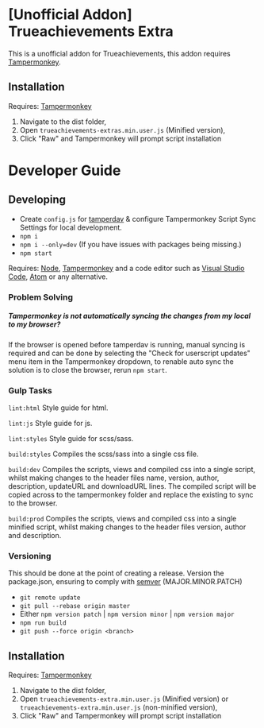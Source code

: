 # [Unofficial Addon] Trueachievements Extra 
This is a unofficial addon for Trueachievements, this addon requires [Tampermonkey](https://www.tampermonkey.net/). 

## Installation
Requires: [Tampermonkey](http://tampermonkey.net/)

1. Navigate to the dist folder,
2. Open `trueachievements-extras.min.user.js` (Minified version),
3. Click "Raw" and Tampermonkey will prompt script installation


# Developer Guide
## Developing
- Create `config.js` for [tamperdav](https://github.com/Tampermonkey/tamperdav#config-file-example) & configure Tampermonkey Script Sync Settings for local development.
- `npm i`
- `npm i --only=dev` (If you have issues with packages being missing.)
- `npm start`

Requires: [Node](https://nodejs.org/en/), [Tampermonkey](http://tampermonkey.net/) and a code editor such as [Visual Studio Code](https://code.visualstudio.com/), [Atom](https://atom.io/) or any alternative.

### Problem Solving
##### Tampermonkey is not automatically syncing the changes from my local to my browser?
If the browser is opened before tamperdav is running, manual syncing is required and can be done by selecting the "Check for userscript updates" menu item in the Tampermonkey dropdown, to renable auto sync the solution is to close the browser, rerun `npm start`.

### Gulp Tasks
`lint:html`
Style guide for html.

`lint:js`
Style guide for js.

`lint:styles`
Style guide for scss/sass.

`build:styles`
Compiles the scss/sass into a single css file.

`build:dev`
Compiles the scripts, views and compiled css into a single script, whilst making changes to the header files name, version, author, description, updateURL and downloadURL lines. The compiled script will be copied across to the tampermonkey folder and replace the existing to sync to the browser.

`build:prod`
Compiles the scripts, views and compiled css into a single minified script, whilst making changes to the header files version, author and description.

### Versioning

This should be done at the point of creating a release. Version the package.json, ensuring to comply with [semver](http://semver.org/) (MAJOR.MINOR.PATCH)

- `git remote update`
- `git pull --rebase origin master`
- Either `npm version patch` | `npm version minor` | `npm version major`
- `npm run build`
- `git push --force origin <branch>`

## Installation
Requires: [Tampermonkey](http://tampermonkey.net/)

1. Navigate to the dist folder,
2. Open `trueachievements-extra.min.user.js` (Minified version) or `trueachievements-extra.min.user.js` (non-minified version),
3. Click "Raw" and Tampermonkey will prompt script installation
